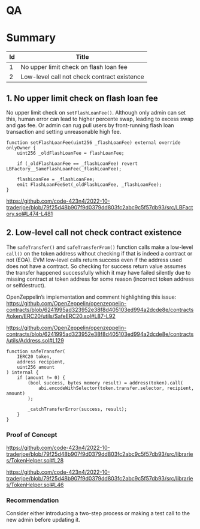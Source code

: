 # QA

# Summary

| Id | Title |
| -- | ----- |
| 1 | No upper limit check on flash loan fee |
| 2 | Low-level call not check contract existence |

## 1. No upper limit check on flash loan fee
No upper limit check on `setFlashLoanFee()`. Although only admin can set this, human error can lead to higher percente swap, leading to excess swap and gas fee. Or admin can rug pull users by front-running flash loan transaction and setting unreasonable high fee.
```solidity
function setFlashLoanFee(uint256 _flashLoanFee) external override onlyOwner {
    uint256 _oldFlashLoanFee = flashLoanFee;

    if (_oldFlashLoanFee == _flashLoanFee) revert LBFactory__SameFlashLoanFee(_flashLoanFee);

    flashLoanFee = _flashLoanFee;
    emit FlashLoanFeeSet(_oldFlashLoanFee, _flashLoanFee);
}
```
https://github.com/code-423n4/2022-10-traderjoe/blob/79f25d48b907f9d0379dd803fc2abc9c5f57db93/src/LBFactory.sol#L474-L481


## 2. Low-level call not check contract existence

The `safeTransfer()` and `safeTransferFrom()` function calls make a low-level `call()` on the token address without checking if that is indeed a contract or not (EOA). EVM low-level calls return success even if the address used does not have a contract. So checking for success return value assumes the transfer happened successfully which it may have failed silently due to missing contract at token address for some reason (incorrect token address or selfdestruct).

OpenZeppelin’s implementation and comment highlighting this issue:
https://github.com/OpenZeppelin/openzeppelin-contracts/blob/6241995ad323952e38f8d405103ed994a2dcde8e/contracts/token/ERC20/utils/SafeERC20.sol#L87-L92

https://github.com/OpenZeppelin/openzeppelin-contracts/blob/6241995ad323952e38f8d405103ed994a2dcde8e/contracts/utils/Address.sol#L129



```solidity
function safeTransfer(
    IERC20 token,
    address recipient,
    uint256 amount
) internal {
    if (amount != 0) {
        (bool success, bytes memory result) = address(token).call(
            abi.encodeWithSelector(token.transfer.selector, recipient, amount)
        );

        _catchTransferError(success, result);
    }
}
```

### Proof of Concept
https://github.com/code-423n4/2022-10-traderjoe/blob/79f25d48b907f9d0379dd803fc2abc9c5f57db93/src/libraries/TokenHelper.sol#L28

https://github.com/code-423n4/2022-10-traderjoe/blob/79f25d48b907f9d0379dd803fc2abc9c5f57db93/src/libraries/TokenHelper.sol#L46

### Recommendation
Consider either introducing a two-step process or making a test call to the new admin before updating it.




